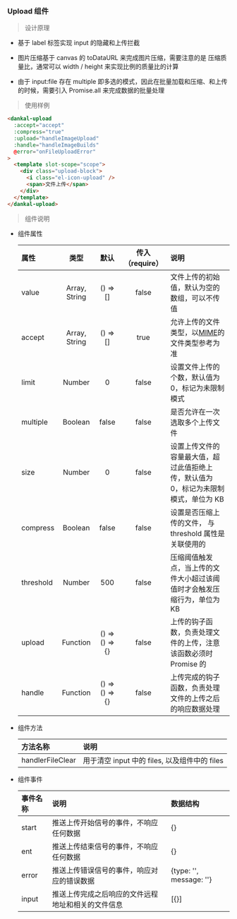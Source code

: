 ### Upload 组件

> 设计原理

- 基于 label 标签实现 input 的隐藏和上传拦截

- 图片压缩基于 canvas 的 toDataURL 来完成图片压缩，需要注意的是 压缩质量比，通常可以 width / height 来实现比例的质量比的计算

- 由于 input:file 存在 multiple 即多选的模式，因此在批量加载和压缩、和上传的时候，需要引入 Promise.all 来完成数据的批量处理

> 使用样例

```html
<dankal-upload
  :accept="accept"
  :compress="true"
  :upload="handleImageUpload"
  :handle="handleImageBuilds"
  @error="onFileUploadError"
>
  <template slot-scope="scope">
    <div class="upload-block">
      <i class="el-icon-upload" />
      <span>文件上传</span>
    </div>
  </template>
</dankal-upload>
```

> 组件说明

- 组件属性

  | 属性      |     类型      |      默认      | 传入（require） | 说明                                                                                                                                                    |
  | :-------- | :-----------: | :------------: | :-------------: | :------------------------------------------------------------------------------------------------------------------------------------------------------ |
  | value     | Array, String |    () => []    |      false      | 文件上传的初始值，默认为空的数组，可以不传值                                                                                                            |
  | accept    | Array, String |    () => []    |      true       | 允许上传的文件类型，以[MIME](https://developer.mozilla.org/zh-CN/docs/Web/HTTP/Basics_of_HTTP/MIME_types/Complete_list_of_MIME_types)的文件类型参考为准 |
  | limit     |    Number     |       0        |      false      | 设置文件上传的个数，默认值为 0，标记为未限制模式                                                                                                        |
  | multiple  |    Boolean    |     false      |      false      | 是否允许在一次选取多个上传文件                                                                                                                          |
  | size      |    Number     |       0        |      false      | 设置上传文件的容量最大值，超过此值拒绝上传，默认值为 0，标记为未限制模式，单位为 KB                                                                     |
  | compress  |    Boolean    |     false      |      false      | 设置是否压缩上传的文件， 与 threshold 属性是关联使用的                                                                                                  |
  | threshold |    Number     |      500       |      false      | 压缩阈值触发点，当上传的文件大小超过该阈值时才会触发压缩行为，单位为 KB                                                                                 |
  | upload    |   Function    | () => () => {} |      false      | 上传的钩子函数，负责处理文件的上传，注意该函数必须时 Promise 的                                                                                         |
  | handle    |   Function    | () => () => {} |      false      | 上传完成的钩子函数，负责处理文件的上传之后的响应数据处理                                                                                                |

- 组件方法

  | 方法名称         | 说明                                          |
  | :--------------- | :-------------------------------------------- |
  | handlerFileClear | 用于清空 input 中的 files, 以及组件中的 files |

- 组件事件

  | 事件名称 | 说明                                               | 数据结构                |
  | :------- | :------------------------------------------------- | :---------------------- |
  | start    | 推送上传开始信号的事件，不响应任何数据             | {}                      |
  | ent      | 推送上传结束信号的事件，不响应任何数据             | {}                      |
  | error    | 推送上传错误信号的事件，响应对应的错误数据         | {type: '', message: ''} |
  | input    | 推送上传完成之后响应的文件远程地址和相关的文件信息 | [{}]                    |
